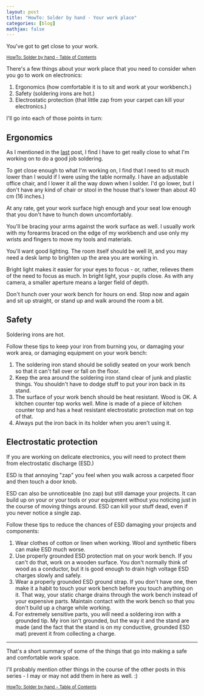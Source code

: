 ```yaml
---
layout: post
title: "HowTo: Solder by hand - Your work place"
categories: [blog]
mathjax: false
---
```

You've got to get close to your work.

<sub>[HowTo: Solder by hand - Table of Contents](howtosolder-toc)</sub>

There's a few things about your work place that you need to consider when you go to work on electronics:

1. Ergonomics (how comfortable it is to sit and work at your workbench.)
2. Safety (soldering irons are hot.)
3. Electrostatic protection (that little zap from your carpet can kill your electronics.)

I'll go into each of those points in turn:

## Ergonomics

As I mentioned in the [last](howtosolder-1visioncheck) post, I find I have to get really close to what I'm working on to do a good job soldering.

To get close enough to what I'm working on, I find that I need to sit much lower than I would if I were using the table normally.  I have an adjustable office chair, and I lower it all the way down when I solder.  I'd go lower, but I don't have any kind of chair or stool in the house that's lower than about 40 cm (16 inches.)

At any rate, get your work surface high enough and your seat low enough that you don't have to hunch down uncomfortably.

You'll be bracing your arms against the work surface as well.  I usually work with my forearms braced on the edge of my workbench and use only my wrists and fingers to move my tools and materials.

You'll want good lighting.  The room itself should be well lit, and you may need a desk lamp to brighten up the area you are working in.

Bright light makes it easier for your eyes to focus - or, rather, relieves them of the need to focus as much.  In bright light, your pupils close.  As with any camera, a smaller aperture means a larger field of depth.

Don't hunch over your work bench for hours on end.  Stop now and again and sit up straight, or stand up and walk around the room a bit.

## Safety

Soldering irons are hot.

Follow these tips to keep your iron from burning you, or damaging your work area, or damaging equipment on your work bench:

1. The soldering iron stand should be solidly seated on your work bench so that it can't fall over or fall on the floor.
2. Keep the area around the soldering iron stand clear of junk and plastic things.  You shouldn't have to dodge stuff to put your iron back in its stand.
3. The surface of your work bench should be heat resistant.  Wood is OK.  A kitchen counter top works well.  Mine is made of a piece of kitchen counter top and has a heat resistant electrostatic protection mat on top of that.
4.  Always put the iron back in its holder when you aren't using it.

## Electrostatic protection

If you are working on delicate electronics, you will need to protect them from electrostatic discharge (ESD.)  

ESD is that annoying "zap" you feel when you walk across a carpeted floor and then touch a door knob.

ESD can also be unnoticeable (no zap) but still damage your projects.  It can build up on your or your tools or your equipment without you noticing just in the course of moving things around.  ESD can kill your stuff dead, even if you never notice a single zap.

Follow these tips to reduce the chances of ESD damaging your projects and components:

1. Wear clothes of cotton or linen when working.  Wool and synthetic fibers can make ESD much worse.
2. Use properly grounded ESD protection mat on your work bench.  If you can't do that, work on a wooden surface.  You don't normally think of wood as a conductor, but it is good enough to drain high voltage ESD charges slowly and safely.
3.  Wear a properly grounded ESD ground strap.  If you don't have one, then make it a habit to touch your work bench before you touch anything on it.  That way, your static charge drains through the work bench instead of your expensive parts.  Maintain contact with the work bench so that you don't build up a charge while working.
4.  For extremely sensitive parts, you will need a soldering iron with a grounded tip.  My iron isn't grounded, but the way it and the stand are made (and the fact that the stand is on my conductive, grounded ESD mat) prevent it from collecting a charge.

------------------

That's a short summary of some of the things that go into making a safe and comfortable work space.

I'll probably mention other things in the course of the other posts in this series - I may or may not add them in here as well. :)

<sub>[HowTo: Solder by hand - Table of Contents](howtosolder-toc)</sub>

